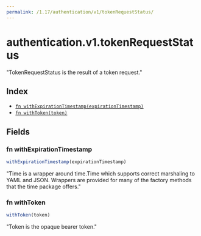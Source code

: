 ```yaml
---
permalink: /1.17/authentication/v1/tokenRequestStatus/
---
```


# authentication.v1.tokenRequestStatus

"TokenRequestStatus is the result of a token request."

## Index

* [`fn withExpirationTimestamp(expirationTimestamp)`](#fn-withexpirationtimestamp)
* [`fn withToken(token)`](#fn-withtoken)

## Fields

### fn withExpirationTimestamp

```ts
withExpirationTimestamp(expirationTimestamp)
```

"Time is a wrapper around time.Time which supports correct marshaling to YAML and JSON.  Wrappers are provided for many of the factory methods that the time package offers."

### fn withToken

```ts
withToken(token)
```

"Token is the opaque bearer token."